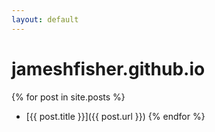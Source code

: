 ```yaml
---
layout: default
---
```


# jameshfisher.github.io

{% for post in site.posts %}
* [{{ post.title }}]({{ post.url }})
{% endfor %}
